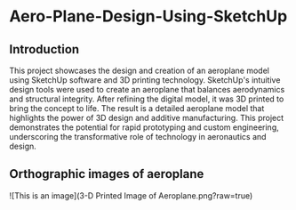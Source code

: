 # Aero-Plane-Design-Using-SketchUp

## Introduction
This project showcases the design and creation of an aeroplane model using SketchUp software and 3D printing technology. SketchUp's intuitive design tools were used to create an aeroplane that balances aerodynamics and structural integrity. After refining the digital model, it was 3D printed to bring the concept to life.
The result is a detailed aeroplane model that highlights the power of 3D design and additive manufacturing. This project demonstrates the potential for rapid prototyping and custom engineering, underscoring the transformative role of technology in aeronautics and design.
## Orthographic images of aeroplane
![This is an image](3-D Printed Image of Aeroplane.png?raw=true)
